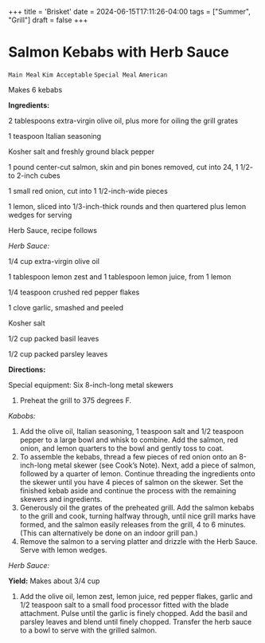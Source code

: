 +++
title = 'Brisket'
date = 2024-06-15T17:11:26-04:00
tags = ["Summer", "Grill"]
draft = false
+++
# Salmon Kebabs with Herb Sauce

`Main Meal` `Kim Acceptable` `Special Meal` `American`

Makes 6 kebabs

**Ingredients:**

2 tablespoons extra-virgin olive oil, plus more for oiling the grill grates

1 teaspoon Italian seasoning

Kosher salt and freshly ground black pepper

1 pound center-cut salmon, skin and pin bones removed, cut into 24, 1 1/2- to 2-inch cubes

1 small red onion, cut into 1 1/2-inch-wide pieces

1 lemon, sliced into 1/3-inch-thick rounds and then quartered plus lemon wedges for serving

Herb Sauce, recipe follows

_Herb Sauce:_

1/4 cup extra-virgin olive oil

1 tablespoon lemon zest and 1 tablespoon lemon juice, from 1 lemon

1/4 teaspoon crushed red pepper flakes

1 clove garlic, smashed and peeled

Kosher salt

1/2 cup packed basil leaves

1/2 cup packed parsley leaves

**Directions:**

Special equipment: Six 8-inch-long metal skewers

1. Preheat the grill to 375 degrees F.

_Kabobs:_

1. Add the olive oil, Italian seasoning, 1 teaspoon salt and 1/2 teaspoon pepper to a large bowl and whisk to combine. Add the salmon, red onion, and lemon quarters to the bowl and gently toss to coat.
2. To assemble the kebabs, thread a few pieces of red onion onto an 8-inch-long metal skewer (see Cook’s Note). Next, add a piece of salmon, followed by a quarter of lemon. Continue threading the ingredients onto the skewer until you have 4 pieces of salmon on the skewer. Set the finished kebab aside and continue the process with the remaining skewers and ingredients.
3. Generously oil the grates of the preheated grill. Add the salmon kebabs to the grill and cook, turning halfway through, until nice grill marks have formed, and the salmon easily releases from the grill, 4 to 6 minutes. (This can alternatively be done on an indoor grill pan.)
4. Remove the salmon to a serving platter and drizzle with the Herb Sauce. Serve with lemon wedges.

_Herb Sauce:_

**Yield:** Makes about 3/4 cup

1. Add the olive oil, lemon zest, lemon juice, red pepper flakes, garlic and 1/2 teaspoon salt to a small food processor fitted with the blade attachment. Pulse until the garlic is finely chopped. Add the basil and parsley leaves and blend until finely chopped. Transfer the herb sauce to a bowl to serve with the grilled salmon.
